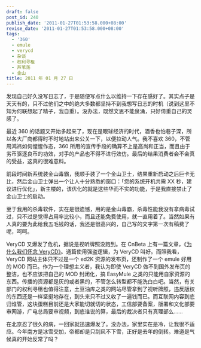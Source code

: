 ```yaml
---
draft: false
post_id: 240
publish_date: '2011-01-27T01:53:58.000+08:00'
revise_date: '2011-01-27T01:53:58.000+08:00'
tags:
  - '360'
  - emule
  - verycd
  - 杂谈
  - 权利寻租
  - 芦苇荡
  - 金山
title: 2011 年 01 月 27 日
---
```


发现自己好久没写日志了，于是随便写点什么以维持一下存在感好了。其实点子是天天有的，只不过他们之中的绝大多数都坚持不到我想写日志的时机（说到这里不知为何联想起了精子，我自重）。没办法，既然文思不能泉涌，只好倚重自己的灵感了。

最近 360 的话题又开始多起来了，现在是眼球经济的时代，酒香也怕巷子深，所以各大厂商都得时不时地站出来公关一下，以便拉动人气。我不喜欢 360，不管周鸿祎如何惺惺作态，360 所用的宣传手段的确算不上是高尚和正当，而且由于劣币驱逐良币的功效，对手的产品也不得不进行效仿。最后的结果消费者会不会真的受益，这真的很难意料。

前段时间新系统装金山毒霸，我顺手装了一个金山卫士，结果重新启动之后巨卡无比，然后金山卫士弹出一个让人十分熟悉的窗口：「您的系统开机共需 XX 秒，建议进行优化」，新主楼的，该优化的就是这些华而不实的功能，于是我直接禁止了金山卫士的启动。

至于我用的杀毒软件，实在是很遗憾，用的是金山毒霸，杀毒性能我没有拿病毒试过，只不过是觉得占用率比较小，而且还能免费使用，就一直用着了。当然如果有人真的要为此给我五毛钱的话，我还是很高兴的，自己写的文字第一次有稿费了呢，呵呵。

VeryCD 又爆发了危机，据说是视听牌照没跑到。在 CnBeta 上有一篇文章，《[为什么我们怀念 VeryCD》](http://cnbeta.com/articles/133182.htm)。通篇使用强盗逻辑，为 VeryCD 叫好。而照我看，VeryCD 网站主体只不过是一个 ed2K 资源的发布页，还制作了一个 emule 好用的 MOD 而已。作为一个理想主义者，我认为即使 VeryCD 做不到国外发布页的整洁，也不应该把自己的 MOD 封闭化，搞 EasyMule 之类的只能用自家资源的东西。传播的资源都是灰的或者黑的，不管怎么转型都不能洗白白吧。当然，有关部门的权利寻租也值得注意，土豆油库之类的网站尽管拿到了视听牌照，违反版权的东西还是一样坚挺地存在，到头来只不过又收了一遍钱而已。而互联网内容到底归谁管，这块蛋糕目前还是大家能切就切的状态，工信部要备案，版署和文化部要审网游，广电总局要审视频，到底谁说的算，最后的裁决者只有真理部么……

在北京忍了很久的病，一回家就迅速爆发了。没办法，家里实在是冷，让我很不适应。今年南方是冰雪交加，帝都却是只刮风不下雪，正好是去年的倒转。难道是气候真的开始反常了吗？

